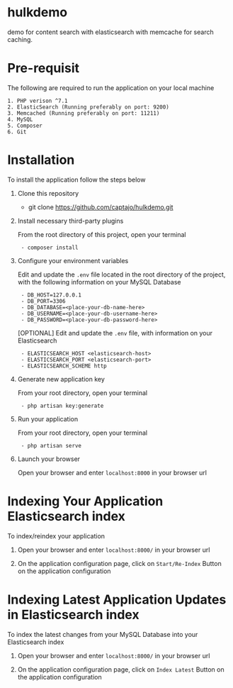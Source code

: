 # hulkdemo
demo for content search with elasticsearch with memcache for search caching.

# Pre-requisit
The following are required to run the application on your local machine

	1. PHP verison ^7.1
	2. ElasticSearch (Running preferably on port: 9200)
	3. Memcached (Running preferably on port: 11211)
	4. MySQL
	5. Composer 
	6. Git

# Installation
To install the application follow the steps below

1. Clone this repository

	- git clone https://github.com/captajo/hulkdemo.git

2. Install necessary third-party plugins

	From the root directory of this project, open your terminal

		- composer install

3. Configure your environment variables

	Edit and update the `.env` file located in the root directory of the project, with the following information on your MySQL Database

		- DB_HOST=127.0.0.1
		- DB_PORT=3306
		- DB_DATABASE=<place-your-db-name-here>
		- DB_USERNAME=<place-your-db-username-here>
		- DB_PASSWORD=<place-your-db-password-here>

	[OPTIONAL] Edit and update the `.env` file, with information on your Elasticsearch

		- ELASTICSEARCH_HOST <elasticsearch-host>
		- ELASTICSEARCH_PORT <elasticsearch-port>
		- ELASTICSEARCH_SCHEME http

4. Generate new application key
	
	From your root directory, open your terminal

		- php artisan key:generate

5. Run your application

	From your root directory, open your terminal

		- php artisan serve


6. Launch your browser

	Open your browser and enter `localhost:8000` in your browser url


# Indexing Your Application Elasticsearch index

To index/reindex your application

1. Open your browser and enter `localhost:8000/` in your browser url

2. On the application configuration page, click on `Start/Re-Index` Button on the application configuration


# Indexing Latest Application Updates in Elasticsearch index

To index the latest changes from your MySQL Database into your Elasticsearch index

1. Open your browser and enter `localhost:8000/` in your browser url

2. On the application configuration page, click on `Index Latest` Button on the application configuration

